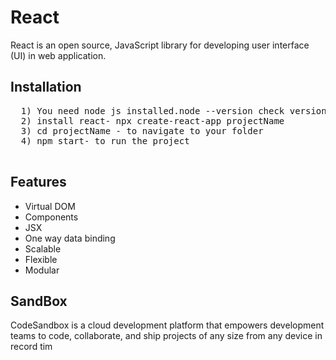 # React
React is an open source, JavaScript library for developing user interface (UI) in web application.
## Installation 
<pre>
  1) You need node js installed.node --version check version 
  2) install react- npx create-react-app projectName
  3) cd projectName - to navigate to your folder
  4) npm start- to run the project
  
</pre>
## Features
 + Virtual DOM<br/>
 + Components<br/>
 + JSX<br/>
 + One way data binding<br/>
 + Scalable <br/>
 + Flexible<br/>
 + Modular<br/>
 ## SandBox
 CodeSandbox is a cloud development platform that empowers development teams to code, collaborate, and ship projects of any size from any device in record tim

